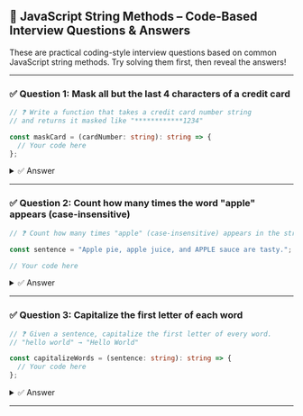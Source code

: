 ## 🧵 JavaScript String Methods – Code-Based Interview Questions & Answers

These are practical coding-style interview questions based on common JavaScript string methods. Try solving them first, then reveal the answers!

---

### ✅ Question 1: Mask all but the last 4 characters of a credit card

```ts
// ❓ Write a function that takes a credit card number string
// and returns it masked like "************1234"

const maskCard = (cardNumber: string): string => {
  // Your code here
};
```

<details>
<summary>✅ Answer</summary>

```ts
const maskCard = (cardNumber: string): string => {
  return cardNumber.slice(-4).padStart(cardNumber.length, '*');
};
```
</details>

---

### ✅ Question 2: Count how many times the word "apple" appears (case-insensitive)

```ts
// ❓ Count how many times "apple" (case-insensitive) appears in the string

const sentence = "Apple pie, apple juice, and APPLE sauce are tasty.";

// Your code here
```

<details>
<summary>✅ Answer</summary>

```ts
const countApples = sentence.match(/apple/gi)?.length || 0;
```

- without using regex

```ts
const sentence = “Apple pie, apple juice, and APPLE sauce are tasty.”;

const lower = sentence.toLowerCase();
const words = lower.split(” “);
let count = 0;

for (let word of words) {
// Remove common punctuation from the word
word = word.replace(”,”, “”).replace(”.”, “”);

if (word === “apple”) {
count++;
}
}

console.log(“Apple count:”, count); // Output: 3
```
</details>

---

### ✅ Question 3: Capitalize the first letter of each word

```ts
// ❓ Given a sentence, capitalize the first letter of every word.
// "hello world" → "Hello World"

const capitalizeWords = (sentence: string): string => {
  // Your code here
};
```

<details>
<summary>✅ Answer</summary>

```ts
const capitalizeWords = (sentence: string): string => {
  return sentence.replace(/\b\w/g, char => char.toUpperCase());
};
```
- without using regex

```ts
const capitalizeWords = (sentence: string): string => {
return sentence
.split(” “)
.map(word =>
word.charAt(0).toUpperCase() + word.slice(1)
)
.join(” “);
};

// Example usage
console.log(capitalizeWords(“hello world”)); // “Hello World”
```
</details>

---